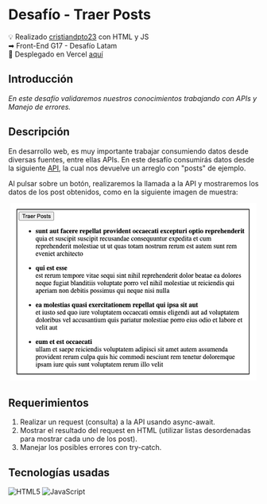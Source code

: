 # Desafío - Traer Posts

💡 Realizado [cristiandpto23](https://github.com/cristiandpto23) con HTML y JS<br>
➡ Front-End G17 - Desafío Latam<br>
🔗 Desplegado en Vercel [aquí]()<br>

## Introducción

_En este desafío validaremos nuestros conocimientos trabajando con APIs y Manejo de errores._

## Descripción

En desarrollo web, es muy importante trabajar consumiendo datos desde diversas fuentes, entre ellas APIs. En este desafío consumirás datos desde la siguiente [API](https://jsonplaceholder.typicode.com/posts), la cual nos devuelve un arreglo con "posts" de ejemplo.

Al pulsar sobre un botón, realizaremos la llamada a la API y mostraremos los datos de los post obtenidos, como en la siguiente imagen de muestra:

<div align="center"><img src="image.png" /></div>

## Requerimientos

1. Realizar un request (consulta) a la API usando async-await.
2. Mostrar el resultado del request en HTML (utilizar listas desordenadas para mostrar cada uno de los post).
3. Manejar los posibles errores con try-catch.

## Tecnologías usadas

![HTML5](https://img.shields.io/badge/HTML5-E34F26?style=for-the-badge&logo=html5&logoColor=white) ![JavaScript](https://img.shields.io/badge/JavaScript-323330?style=for-the-badge&logo=javascript&logoColor=F7DF1E)
